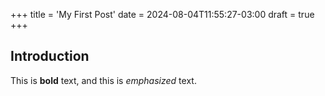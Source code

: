 +++
title = 'My First Post'
date = 2024-08-04T11:55:27-03:00
draft = true
+++

## Introduction

This is **bold** text, and this is *emphasized* text.